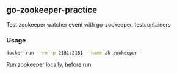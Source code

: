 ## go-zookeeper-practice

Test zookeeper watcher event with go-zookeeper, testcontainers

### Usage

```sh
docker run --rm -p 2181:2181 --name zk zookeeper
```
Run zookeeper locally, before run


